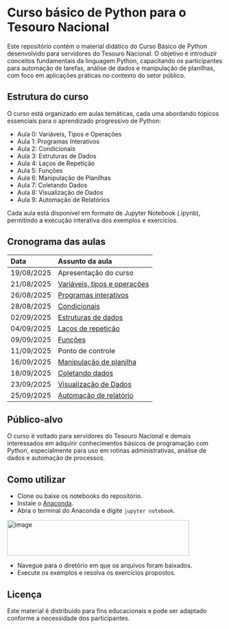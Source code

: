 # Curso básico de Python para o Tesouro Nacional

Este repositório contém o material didático do Curso Básico de Python desenvolvido para servidores do Tesouro Nacional. O objetivo é introduzir conceitos fundamentais da linguagem Python, capacitando os participantes para automação de tarefas, análise de dados e manipulação de planilhas, com foco em aplicações práticas no contexto do setor público.

## Estrutura do curso

O curso está organizado em aulas temáticas, cada uma abordando tópicos essenciais para o aprendizado progressivo de Python:

- Aula 0: Variáveis, Tipos e Operações
- Aula 1: Programas Interativos
- Aula 2: Condicionais
- Aula 3: Estruturas de Dados
- Aula 4: Laços de Repetição
- Aula 5: Funções
- Aula 6: Manipulação de Planilhas
- Aula 7: Coletando Dados
- Aula 8: Visualização de Dados
- Aula 9: Automação de Relatórios

Cada aula está disponível em formato de Jupyter Notebook (.ipynb), permitindo a execução interativa dos exemplos e exercícios.

## Cronograma das aulas

| Data | Assunto da aula | 
| :--- | :--- | 
| 19/08/2025 | Apresentação do curso | 
| 21/08/2025 | [Variáveis, tipos e operações](https://github.com/tesouro/curso_basico_python/blob/main/Aula%200%20-%20Vari%C3%A1veis%2C%20Tipos%20e%20Opera%C3%A7%C3%B5es.ipynb) | 
| 26/08/2025 | [Programas interativos](https://github.com/tesouro/curso_basico_python/blob/main/Aula%201%20-%20Programas%20interativos.ipynb) | 
| 28/08/2025 | [Condicionais](https://github.com/tesouro/curso_basico_python/blob/main/Aula%202%20-%20Condicionais.ipynb) |
| 02/09/2025 | [Estruturas de dados](https://github.com/tesouro/curso_basico_python/blob/main/Aula%203%20-%20Estruturas%20de%20dados.ipynb) | 
| 04/09/2025 | [Laços de repetição](https://github.com/tesouro/curso_basico_python/blob/main/Aula%204%20-%20La%C3%A7os%20de%20repeti%C3%A7%C3%A3o.ipynb) | 
| 09/09/2025 | [Funções](https://github.com/tesouro/curso_basico_python/blob/main/Aula%205%20-%20Fun%C3%A7%C3%B5es.ipynb) | 
| 11/09/2025 | Ponto de controle | 
| 16/09/2025 | [Manipulação de planilha](https://github.com/tesouro/curso_basico_python/blob/main/Aula%206%20-%20Manipula%C3%A7%C3%A3o%20de%20planilhas.ipynb) |
| 18/09/2025 | [Coletando dados](https://github.com/tesouro/curso_basico_python/blob/main/Aula%207%20-%20Coletando%20dados.ipynb) | 
| 23/09/2025 | [Visualização de Dados](https://github.com/tesouro/curso_basico_python/blob/main/Aula%208%20-%20Visualiza%C3%A7%C3%A3o%20de%20Dados.ipynb) | 
| 25/09/2025 | [Automação de relatório](https://github.com/tesouro/curso_basico_python/blob/main/Aula%209%20-%20Automa%C3%A7%C3%A3o%20de%20relat%C3%B3rios.ipynb) | 

## Público-alvo

O curso é voltado para servidores do Tesouro Nacional e demais interessados em adquirir conhecimentos básicos de programação com Python, especialmente para uso em rotinas administrativas, análise de dados e automação de processos.

## Como utilizar

- Clone ou baixe os notebooks do repositório.
- Instale o [Anaconda](https://www.anaconda.com/download).
- Abra o terminal do Anaconda e digite `jupyter notebook`.

<img width="424" height="83" alt="image" src="https://github.com/user-attachments/assets/4018b86d-57d6-4d49-9710-d1d83dbbfa3f" />

- Navegue para o diretório em que os arquivos foram baixados.
- Execute os exemplos e resolva os exercícios propostos.

## Licença

Este material é distribuído para fins educacionais e pode ser adaptado conforme a necessidade dos participantes.

